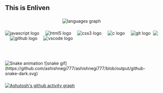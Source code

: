 <h2 align="left" style="font-family: "DM Serif Display", serif;">This is Enliven</h2>

###

<div align="center">
  <img src="https://github-readme-stats.vercel.app/api/top-langs?username=ashishnegi777&locale=en&hide_title=false&layout=compact&card_width=320&langs_count=5&theme=github_dark&hide_border=true" height="150" alt="languages graph"  />
</div>

###

<img align="right" height="100" src="https://media4.giphy.com/media/v1.Y2lkPTc5MGI3NjExcmdiOXE4b2Y0aGExMjNnZmRwaGRmb2t1Mmt3NGlsNGdwa3N6dzRyMSZlcD12MV9pbnRlcm5hbF9naWZfYnlfaWQmY3Q9Zw/lPWg6alOSG3DlsBNnC/giphy.gif"  />

###

<div align="left">
  <img src="https://skillicons.dev/icons?i=js" height="30" alt="javascript logo"  />
  <img width="12" />
  <img src="https://skillicons.dev/icons?i=html" height="30" alt="html5 logo"  />
  <img width="12" />
  <img src="https://skillicons.dev/icons?i=css" height="30" alt="css3 logo"  />
  <img width="12" />
  <img src="https://skillicons.dev/icons?i=c" height="30" alt="c logo"  />
  <img width="12" />
  <img src="https://skillicons.dev/icons?i=git" height="30" alt="git logo"  />
  <img width="12" />
  <img src="https://skillicons.dev/icons?i=github" height="30" alt="github logo"  />
  <img width="12" />
  <img src="https://skillicons.dev/icons?i=vscode" height="30" alt="vscode logo"  />
</div>

###

<div align="left">
</div>

###

<br clear="both">

<img src="https://raw.githubusercontent.com/ashishnegi777/ashishnegi777/output/snake.svg" alt="Snake animation" />
![snake gif](https://github.com/ashishnegi777/ashishnegi777/blob/output/github-snake-dark.svg)

###
[![Ashutosh's github activity graph](https://github-readme-activity-graph.vercel.app/graph?username=ashishnegi777&bg_color=000000&color=d5c8d4&line=ffffff&point=e15151&area=true&hide_border=true)](https://github.com/ashutosh00710/github-readme-activity-graph)
